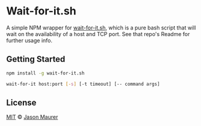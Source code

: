 # Wait-for-it.sh

A simple NPM wrapper for  [wait-for-it.sh](https://github.com/vishnubob/wait-for-it), which is a pure bash script that will wait on the availability of a host and TCP port. See that repo's Readme for further usage info.

## Getting Started

```bash
npm install -g wait-for-it.sh

wait-for-it host:port [-s] [-t timeout] [-- command args]
```

## License

[MIT](LICENSE) © [Jason Maurer](http://maur.co)
